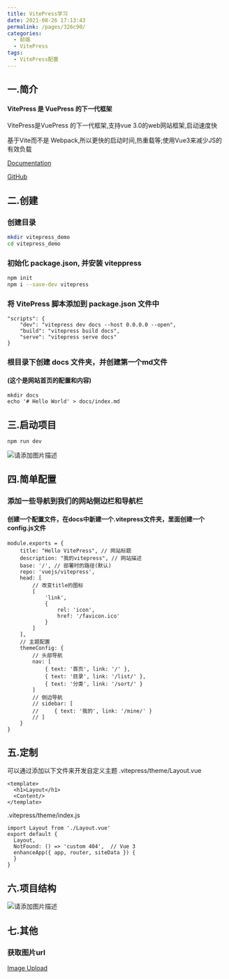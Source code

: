 ```yaml
---
title: VitePress学习
date: 2021-08-26 17:13:43
permalink: /pages/326c90/
categories:
  - 前端
  - VitePress
tags:
  - VitePress配置
---
```


## 一.简介
#### VitePress 是 VuePress 的下一代框架
VitePress是VuePress 的下一代框架,支持vue 3.0的web网站框架,启动速度快

基于Vite而不是 Webpack,所以更快的启动时间,热重载等;使用Vue3来减少JS的有效负载

[Documentation](https://vitepress.vuejs.org/)

[GitHub](https://github.com/vuejs/vitepress/)

## 二.创建

### 创建目录
```bash
mkdir vitepress_demo
cd vitepress_demo
```

### 初始化 package.json, 并安装 viteppress
```bash
npm init
npm i --save-dev vitepress
```
### 将 VitePress 脚本添加到 package.json 文件中
```
"scripts": {
    "dev": "vitepress dev docs --host 0.0.0.0 --open",
    "build": "vitepress build docs",
    "serve": "vitepress serve docs"
}
```
### 根目录下创建 docs 文件夹，并创建第一个md文件
#### (这个是网站首页的配置和内容)
```
mkdir docs
echo '# Hello World' > docs/index.md
```
## 三.启动项目
```
npm run dev
```
![请添加图片描述](https://img-blog.csdnimg.cn/6f3b09cc410446ce8502f743baaf5e4a.png?x-oss-process=image/watermark,type_ZHJvaWRzYW5zZmFsbGJhY2s,shadow_50,text_Q1NETiBAWVlRaQ==,size_20,color_FFFFFF,t_70,g_se,x_16)

## 四.简单配置
### 添加一些导航到我们的网站侧边栏和导航栏
#### 创建一个配置文件，在docs中新建一个.vitepress文件夹，里面创建一个config.js文件
```
module.exports = {
    title: "Hello VitePress", // 网站标题
    description: "我的vitepress", // 网站描述
    base: '/', // 部署时的路径(默认)
    repo: 'vuejs/vitepress',
    head: [
        // 改变title的图标
        [
            'link',
            {
                rel: 'icon',
                href: '/favicon.ico'
            }
        ]
    ],
    // 主题配置
    themeConfig: {
        // 头部导航
        nav: [
            { text: '首页', link: '/' },
            { text: '目录', link: '/list/' },
            { text: '分类', link: '/sort/' }
        ]
        // 侧边导航
        // sidebar: [
        //     { text: '我的', link: '/mine/' }
        // ]
    }
}
```
## 五.定制
可以通过添加以下文件来开发自定义主题
.vitepress/theme/Layout.vue
```
<template>
  <h1>Layout</h1>
  <Content/>
</template>
```
.vitepress/theme/index.js
```
import Layout from './Layout.vue'
export default {
  Layout,
  NotFound: () => 'custom 404',  // Vue 3 
  enhanceApp({ app, router, siteData }) {
  }
}

```
## 六.项目结构
![请添加图片描述](https://img-blog.csdnimg.cn/c5e62d5ff3b348a0a1770b08fbce9f9f.png?x-oss-process=image/watermark,type_ZHJvaWRzYW5zZmFsbGJhY2s,shadow_50,text_Q1NETiBAWVlRaQ==,size_20,color_FFFFFF,t_70,g_se,x_16)

## 七.其他
### 获取图片url
[Image Upload](https://sm.ms/)